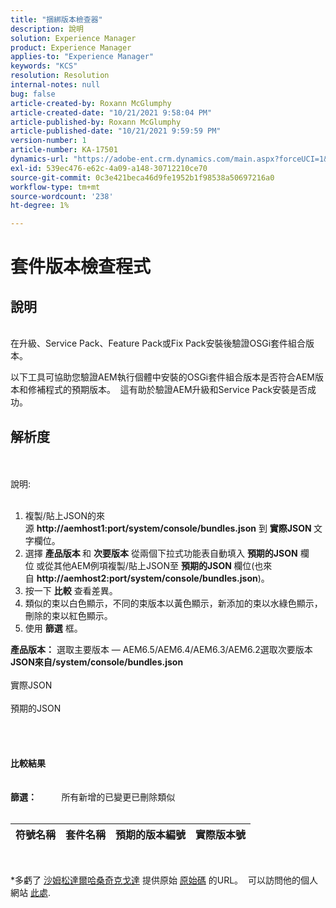 ```yaml
---
title: "捆綁版本檢查器"
description: 說明
solution: Experience Manager
product: Experience Manager
applies-to: "Experience Manager"
keywords: "KCS"
resolution: Resolution
internal-notes: null
bug: false
article-created-by: Roxann McGlumphy
article-created-date: "10/21/2021 9:58:04 PM"
article-published-by: Roxann McGlumphy
article-published-date: "10/21/2021 9:59:59 PM"
version-number: 1
article-number: KA-17501
dynamics-url: "https://adobe-ent.crm.dynamics.com/main.aspx?forceUCI=1&pagetype=entityrecord&etn=knowledgearticle&id=101541f5-b932-ec11-b6e5-000d3a5ba97a"
exl-id: 539ec476-e62c-4a09-a148-30712210ce70
source-git-commit: 0c3e421beca46d9fe1952b1f98538a50697216a0
workflow-type: tm+mt
source-wordcount: '238'
ht-degree: 1%

---
```


# 套件版本檢查程式

## 說明

<br>在升級、Service Pack、Feature Pack或Fix Pack安裝後驗證OSGi套件組合版本。<br>

以下工具可協助您驗證AEM執行個體中安裝的OSGi套件組合版本是否符合AEM版本和修補程式的預期版本。  這有助於驗證AEM升級和Service Pack安裝是否成功。<br>

## 解析度

<br><br>說明:<br><br>
1. 複製/貼上JSON的來源 <b>http://aemhost1:port/system/console/bundles.json</b> 到 <b>實際JSON </b>文字欄位。
2. 選擇 <b>產品版本 </b>和 <b>次要版本</b> 從兩個下拉式功能表自動填入 <b>預期的JSON</b> 欄位<b> </b>或從其他AEM例項複製/貼上JSON至 <b>預期的JSON </b>欄位(也來自 <b>http://aemhost2:port/system/console/bundles.json</b>)。
3. 按一下 <b>比較</b> 查看差異。
4. 類似的束以白色顯示，不同的束版本以黃色顯示，新添加的束以水綠色顯示，刪除的束以紅色顯示。
5. 使用 <b>篩選</b> 框。

<b>產品版本：</b>
選取主要版本 — AEM6.5/AEM6.4/AEM6.3/AEM6.2選取次要版本
<b>JSON來自/system/console/bundles.json</b><br><br>實際JSON <br><br>預期的JSON <br>
<br> <br><br><br><b>比較結果</b><br><br> <br><b>篩選：</b>          所有新增的已變更已刪除類似     <br><br>

| 符號名稱 | 套件名稱 | 預期的版本編號 | 實際版本號 |
| --- | --- | --- | --- |

<br>




\*多虧了 [沙姆松達爾哈桑奇克戈達](https://www.linkedin.com/in/sham-sundar-hassan-chikkegowda-6b03a517) 提供原始 [原始碼](https://github.com/Schikkeg/schikkeg.github.io/blob/master/tools/coi.html) 的URL。  可以訪問他的個人網站 [此處](http://www.aemstuff.com/).
